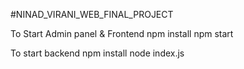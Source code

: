 #NINAD_VIRANI_WEB_FINAL_PROJECT

To Start Admin panel & Frontend
     npm install
     npm start


To start backend
     npm install
     node index.js
